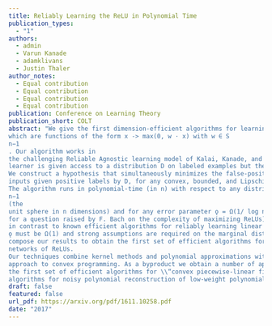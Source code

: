 ```yaml
---
title: Reliably Learning the ReLU in Polynomial Time
publication_types:
  - "1"
authors:
  - admin
  - Varun Kanade
  - adamklivans
  - Justin Thaler
author_notes:
  - Equal contribution
  - Equal contribution
  - Equal contribution
  - Equal contribution
publication: Conference on Learning Theory
publication_short: COLT
abstract: "We give the first dimension-efficient algorithms for learning Rectified Linear Units (ReLUs),
which are functions of the form x -> max(0, w · x) with w ∈ S
n−1
. Our algorithm works in
the challenging Reliable Agnostic learning model of Kalai, Kanade, and Mansour [18] where the
learner is given access to a distribution D on labeled examples but the labeling may be arbitrary.
We construct a hypothesis that simultaneously minimizes the false-positive rate and the loss on
inputs given positive labels by D, for any convex, bounded, and Lipschitz loss function.
The algorithm runs in polynomial-time (in n) with respect to any distribution on S
n−1
(the
unit sphere in n dimensions) and for any error parameter ǫ = Ω(1/ log n) (this yields a PTAS
for a question raised by F. Bach on the complexity of maximizing ReLUs). These results are
in contrast to known efficient algorithms for reliably learning linear threshold functions, where
ǫ must be Ω(1) and strong assumptions are required on the marginal distribution. We can
compose our results to obtain the first set of efficient algorithms for learning constant-depth
networks of ReLUs.
Our techniques combine kernel methods and polynomial approximations with a \\“dual-loss\\”
approach to convex programming. As a byproduct we obtain a number of applications including
the first set of efficient algorithms for \\“convex piecewise-linear fitting\\” and the first efficient
algorithms for noisy polynomial reconstruction of low-weight polynomials on the unit sphere."
draft: false
featured: false
url_pdf: https://arxiv.org/pdf/1611.10258.pdf
date: "2017"
---
```

